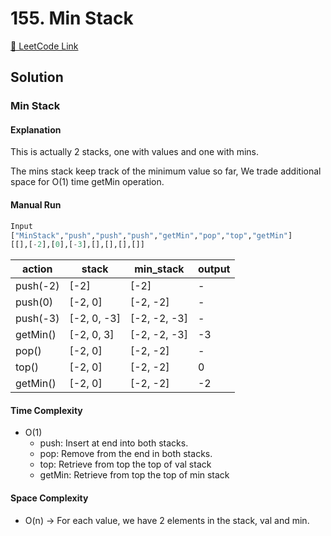 # 155. Min Stack

[🔗 LeetCode Link](https://leetcode.com/problems/min-stack/description/)

## Solution

### Min Stack

#### Explanation

This is actually 2 stacks, one with values and one with mins.

The mins stack keep track of the minimum value so far,
We trade additional space for O(1) time getMin operation.

#### Manual Run

```python
Input
["MinStack","push","push","push","getMin","pop","top","getMin"]
[[],[-2],[0],[-3],[],[],[],[]]
```

action | stack | min_stack | output
--- | --- | ---- | ---
push(-2) | [-2] | [-2] | -
push(0) | [-2, 0] | [-2, -2] | -
push(-3) | [-2, 0, -3] | [-2, -2, -3] | -
getMin() | [-2, 0, 3] | [-2, -2, -3] | -3
pop() | [-2, 0] | [-2, -2] | -
top() | [-2, 0] | [-2, -2] | 0
getMin() | [-2, 0] | [-2, -2] | -2

#### Time Complexity

- O(1)
  - push: Insert at end into both stacks.
  - pop: Remove from the end in both stacks.
  - top: Retrieve from top the top of val stack
  - getMin: Retrieve from top the top of min stack

#### Space Complexity

- O(n) -> For each value, we have 2 elements in the stack, val and min.
